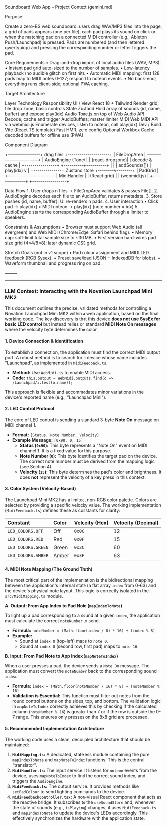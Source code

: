 Soundboard Web App – Project Context (gemini.md)

Purpose

Create a zero-BS web soundboard: users drag WAV/MP3 files into the page, a grid of pads appears (one per file), each pad plays its sound on click or when the matching pad on a connected MIDI controller (e.g., Ableton Push/Launchpad) is pressed.  Pads are numbered (and then lettered qwertyuiop) and pressing the corresponding number or letter triggers the pad.

Core Requirements
	•	Drag-and-drop import of local audio files (WAV, MP3).
	•	Instant pad grid auto-sized to the number of samples.
	•	Low-latency playback (no audible glitch on first hit).
	•	Automatic MIDI mapping: first 128 pads map to MIDI notes 0-127; respond to noteon events.
	•	No back-end; everything runs client-side; optional PWA caching.

Target Architecture

Layer	Technology	Responsibility
UI / View	React 18 + Tailwind	Render grid, file drop zone, basic controls
State	Zustand	Hold array of sounds {id, name, buffer} and expose play(idx)
Audio	Tone.js on top of Web Audio API	Decode, cache and trigger AudioBuffers; master limiter
MIDI	Web MIDI API via webmidi.js	Enumerate devices, listen to noteon, call play(idx)
Dev / Build	Vite (React TS template)	Fast HMR, zero config
Optional	Workbox	Cache decoded buffers for offline use (PWA)

Component Diagram

+----------------+       drag files        +---------------------+
| FileDropArea   | ----------------------> | AudioEngine (Tone)  |
| (react-dropzone)|                        |  decode & cache     |
+----------------+                         +----------+----------+
        |                                           |
        | addSounds([])                             | play(idx)
        v                                           |
  +--------------+      Zustand store      +--------v--------+
  | PadGrid      | <---------------------- | MidiHandler     |
  | (React grid) |                         | (webmidi.js)    |
  +--------------+                         +-----------------+

Data Flow
	1.	User drops n files → FileDropArea validates & passes File[].
	2.	AudioEngine decodes each file to an AudioBuffer, returns metadata.
	3.	Store pushes {id, name, buffer}; UI re-renders n pads.
	4.	User interaction
	•	Click pad → play(idx)
	•	MIDI noteon → play(idx) (note number = idx)
	5.	AudioEngine starts the corresponding AudioBuffer through a limiter to speakers.

Constraints & Assumptions
	•	Browser must support Web Audio (all evergreen) and Web MIDI (Chrome/Edge; Safari behind flag).
	•	Memory cap: soft-limit total sample size to ~30 MB.
	•	First version hard-wires pad size grid (4×4/8×8); later dynamic CSS grid.

Stretch Goals (not in v1 scope)
	•	Pad colour assignment and MIDI LED feedback (RGB Sysex).
	•	Preset save/load (JSON + IndexedDB for blobs).
	•	Waveform thumbnail and progress ring on pad.

⸻



***

### LLM Context: Interacting with the Novation Launchpad Mini MK2

This document outlines the precise, validated methods for controlling a Novation Launchpad Mini MK2 within a web application, based on the final working code. The key discovery is that this device **does not use SysEx for basic LED control** but instead relies on standard **MIDI Note On messages** where the velocity byte determines the color.

#### 1. Device Connection & Identification

To establish a connection, the application must find the correct MIDI output port. A robust method is to search for a device whose name includes "Launchpad", as implemented in `MidiFeedback.ts`.

*   **Method:** Use `WebMidi.js` to enable MIDI access.
*   **Code:** `this.output = WebMidi.outputs.find(o => /Launchpad/i.test(o.name));`

This approach is flexible and accommodates minor variations in the device's reported name (e.g., "Launchpad Mini").

#### 2. LED Control Protocol

The core of LED control is sending a standard 3-byte **Note On** message on MIDI channel 1.

*   **Format:** `[Status, Note Number, Velocity]`
*   **Example Message:** `[0x90, 0, 15]`
    *   **Status (`0x90`):** This byte represents a "Note On" event on MIDI channel 1. It is a fixed value for this purpose.
    *   **Note Number (`0`):** This byte identifies the target pad on the device. The correct note number must be derived from the mapping logic (see Section 4).
    *   **Velocity (`15`):** This byte determines the pad's color and brightness. It does **not** represent the velocity of a key press in this context.

#### 3. Color System (Velocity-Based)

The Launchpad Mini MK2 has a limited, non-RGB color palette. Colors are selected by providing a specific velocity value. The working implementation (`MidiFeedback.ts`) defines these as constants for clarity:

| Constant        | Color   | Velocity (Hex) | Velocity (Decimal) |
| :-------------- | :------ | :------------- | :----------------- |
| `LED_COLORS.OFF`  | Off     | `0x0C`         | 12                 |
| `LED_COLORS.RED`  | Red     | `0x0F`         | 15                 |
| `LED_COLORS.GREEN`| Green   | `0x3C`         | 60                 |
| `LED_COLORS.AMBER`| Amber   | `0x3F`         | 63                 |

#### 4. MIDI Note Mapping (The Ground Truth)

The most critical part of the implementation is the bidirectional mapping between the application's internal state (a flat array `index` from 0-63) and the device's physical note layout. This logic is correctly isolated in the `src/MidiMapping.ts` module.

**A. Output: From App Index to Pad Note (`mapIndexToNote`)**

To light up a pad corresponding to a sound at a given `index`, the application must calculate the correct `noteNumber` to send.

*   **Formula:** `noteNumber = (Math.floor(index / 8) * 16) + (index % 8)`
*   **Example:**
    *   Sound at `index 0` (top-left) maps to `note 0`.
    *   Sound at `index 8` (second row, first pad) maps to `note 16`.

**B. Input: From Pad Note to App Index (`mapNoteToIndex`)**

When a user presses a pad, the device sends a `Note On` message. The application must convert the `noteNumber` back to the corresponding sound `index`.

*   **Formula:** `index = (Math.floor(noteNumber / 16) * 8) + (noteNumber % 16)`
*   **Validation is Essential:** This function must filter out notes from the round control buttons on the sides, top, and bottom. The validation logic in `mapNoteToIndex` correctly achieves this by checking if the calculated column (`noteNumber % 16`) is greater than 7 or if the row is outside the 0-7 range. This ensures only presses on the 8x8 grid are processed.

#### 5. Recommended Implementation Architecture

The working code uses a clean, decoupled architecture that should be maintained:

1.  **`MidiMapping.ts`:** A dedicated, stateless module containing the pure `mapIndexToNote` and `mapNoteToIndex` functions. This is the central "translator".
2.  **`MidiHandler.ts`:** The input service. It listens for `noteon` events from the device, uses `mapNoteToIndex` to find the correct sound index, and triggers the `AudioEngine`.
3.  **`MidiFeedback.ts`:** The output service. It provides methods like `setPadColour` to send lighting commands to the device.
4.  **`MidiFeedbackController.tsx`:** A non-visual React component that acts as the reactive bridge. It subscribes to the `useSoundStore` and, whenever the state of sounds (e.g., `isPlaying`) changes, it uses `MidiFeedback.ts` and `mapIndexToNote` to update the device's LEDs accordingly. This effectively synchronizes the hardware with the application state.